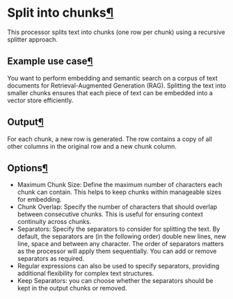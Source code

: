 Split into chunks[¶](#split-into-chunks "Permalink to this heading")
====================================================================


This processor splits text into chunks (one row per chunk) using a recursive splitter approach.



Example use case[¶](#example-use-case "Permalink to this heading")
------------------------------------------------------------------


You want to perform embedding and semantic search on a corpus of text documents for Retrieval\-Augmented Generation (RAG). Splitting the text into smaller chunks ensures that each piece of text can be embedded into a vector store efficiently.




Output[¶](#output "Permalink to this heading")
----------------------------------------------


For each chunk, a new row is generated. The row contains a copy of all other columns in the original row and a new chunk column.




Options[¶](#options "Permalink to this heading")
------------------------------------------------


* Maximum Chunk Size: Define the maximum number of characters each chunk can contain. This helps to keep chunks within manageable sizes for embedding.
* Chunk Overlap: Specify the number of characters that should overlap between consecutive chunks. This is useful for ensuring context continuity across chunks.
* Separators: Specify the separators to consider for splitting the text. By default, the separators are (in the following order) double new lines, new line, space and between any character. The order of separators matters as the processor will apply them sequentially. You can add or remove separators as required.
* Regular expressions can also be used to specify separators, providing additional flexibility for complex text structures.
* Keep Separators: you can choose whether the separators should be kept in the output chunks or removed.